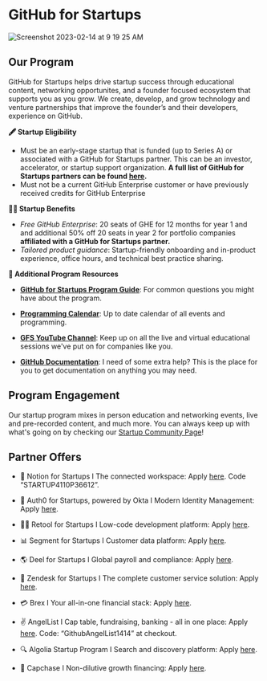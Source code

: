 # GitHub for Startups
![Screenshot 2023-02-14 at 9 19 25 AM](https://user-images.githubusercontent.com/104146251/218780432-672ddba0-ac7f-4990-8e8d-9428cddc6ccb.png)



## Our Program

GitHub for Startups helps drive startup success through educational content, networking opportunites, and a founder focused ecosystem that supports you as you grow. We create, develop, and grow technology and venture partnerships that improve the founder’s and their developers, experience on GitHub. 

**🖋️ Startup Eligibility** 
- Must be an early-stage startup that is funded (up to  Series A) or associated with a GitHub for Startups partner. This can be an investor, accelerator, or startup support organization.  **A full list of GitHub for Startups partners can be found [here](https://github.com/enterprise/startups/partners).**
- Must not be a current GitHub Enterprise customer or have previously received credits for GitHub Enterprise


**👨‍💻 Startup Benefits**

- _Free GitHub Enterprise_: 20 seats of GHE for 12 months for year 1 and and additional 50% off 20 seats in year 2 for portfolio companies **affiliated with a GitHub for Startups partner.** 
- _Tailored product guidance_: Startup-friendly onboarding and in-product experience, office hours, and technical best practice sharing.



**📝 Additional Program Resources**

 

- [**GitHub for Startups Program Guide**](https://github.com/GitHub-for-Startups/Global-Repo/blob/main/Program%20Guide.md): For common questions you might have about the program.

- **[Programming Calendar](https://github.com/GitHub-for-Startups/GitHub-for-Startups-HQ/blob/main/Startup%20Community%20Page.md)**: Up to date calendar of all events and programming. 

- [**GFS YouTube Channel**](https://www.youtube.com/playlist?list=PL0lo9MOBetEG3s9zocf4H1UiaS44ZL-W0): Keep up on all the live and virtual educational sessions we've put on for companies like you.

 - **[GitHub Documentation](https://docs.github.com/en)**: I need of some extra help? This is the place for you to get documentation on anything you may need. 

 
 
 ## Program Engagement

Our startup program mixes in person education and networking events, live and pre-recorded content, and much more. You can always keep up with what's going on by checking our [Startup Community Page](https://github.com/GitHub-for-Startups/GitHub-for-Startups-HQ/blob/main/Startup%20Community%20Page.md)!

 ## Partner Offers

- 📓 Notion for Startups I The connected workspace: Apply [here](https://www.notion.so/startups?utm_medium=partner&utm_source=startup_partner&utm_campaign=startup-program-partner-githubforstartups). Code “STARTUP4110P36612”.

- 🔐 Auth0 for Startups, powered by Okta I Modern Identity Management: Apply [here](https://autheco.atlassian.net/servicedesk/customer/portal/4/group/9/create/104).

- 🧑‍💻 Retool for Startups I Low-code development platform: Apply [here](https://retool.typeform.com/to/qGcaOOHW?typeform-source=www.google.com#partnername=github).

- 📊 Segment for Startups I Customer data platform: Apply [here](https://airtable.com/appWuAJMn1DPivGcE/shrLP3GSZnxt1WT2v?prefill_Partner%20Code=startups.github.com&hide_Partner%20Code=true&hide_Segment%20Code=true). 

- 🌎 Deel for Startups I Global payroll and compliance: Apply [here](https://www.deel.com/partners/github?gspk=Y29yZXlkb2xpazQzNTE&gsxid=Zgfro12zYPCB&pscd=get.deel.com).

- 🤝 Zendesk for Startups I The complete customer service solution: Apply [here](https://www.zendesk.com/campaign/partner-startups/?partner_account=0016R00003GU5buQAD).

- 💳 Brex I Your all-in-one financial stack: Apply [here](https://www.brex.com/solutions/startups?partnerId=githubforstartups).

- ✌️ AngelList I Cap table, fundraising, banking - all in one place: Apply [here](https://www.angellist.com/startups). Code: “GithubAngelList1414” at checkout.

- 🔍 Algolia Startup Program I Search and discovery platform: Apply [here](https://www.algolia.com/industries-and-solutions/startups/?utm_source=github&tf_5155386403601=github).

- 💸 Capchase I Non-dilutive growth financing: Apply [here](https://www.capchase.com/partners/github-for-startups).
